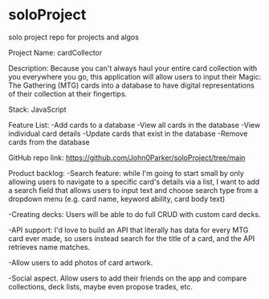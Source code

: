 # soloProject
solo project repo for projects and algos


Project Name:
cardCollector

Description:
Because you can't always haul your entire card collection with you 
  everywhere you go, this application will allow users to input their 
  Magic: The Gathering (MTG) cards into a database to have digital 
  representations of their collection at their fingertips.

Stack: 
JavaScript


Feature List:
-Add cards to a database
-View all cards in the database
-View individual card details
-Update cards that exist in the database
-Remove cards from the database



GitHub repo link:
https://github.com/John0Parker/soloProject/tree/main

Product backlog:
-Search feature: while I'm going to start small by only allowing users to navigate to a specific card's details via a list, 
  I want to add a search field that allows users to input text and choose search type from a dropdown menu (e.g. card name, keyword ability, card body text)

-Creating decks: Users will be able to do full CRUD with custom card decks.

-API support: I'd love to build an API that literally has data for
  every MTG card ever made, so users instead search for the title of a card,
  and the API retrieves name matches.

-Allow users to add photos of card artwork.

-Social aspect. Allow users to add their friends on the app and compare 
  collections, deck lists, maybe even propose trades, etc.
